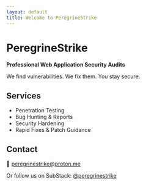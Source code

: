 ```yaml
---
layout: default
title: Welcome to PeregrineStrike
---
```


# PeregrineStrike

**Professional Web Application Security Audits**

We find vulnerabilities. We fix them. You stay secure.

## Services
- Penetration Testing
- Bug Hunting & Reports
- Security Hardening
- Rapid Fixes & Patch Guidance

## Contact
📧 [peregrinestrike@proton.me](mailto:peregrinestrike@proton.me)

Or follow us on SubStack: [@peregrinestrike](https://substack.com/@peregrinestrike)
